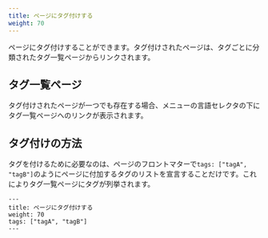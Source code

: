 ```yaml
---
title: ページにタグ付けする
weight: 70
---
```


ページにタグ付けすることができます。タグ付けされたページは、タグごとに分類されたタグ一覧ページからリンクされます。

## タグ一覧ページ

タグ付けされたページが一つでも存在する場合、メニューの言語セレクタの下にタグ一覧ページへのリンクが表示されます。

## タグ付けの方法

タグを付けるために必要なのは、ページのフロントマターで`tags: ["tagA", "tagB"]`のようにページに付加するタグのリストを宣言することだけです。これによりタグ一覧ページにタグが列挙されます。

```plain
---
title: ページにタグ付けする
weight: 70
tags: ["tagA", "tagB"]
---
```